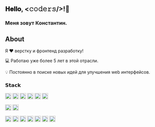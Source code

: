 ##  𝐇𝐞𝐥𝐥𝐨, <𝚌𝚘𝚍𝚎𝚛𝚜/>!👋 
### Меня зовут Константин.

## About
Я ❤️ верстку и фронтенд разработку!

💻 Работаю уже более 5 лет в этой отрасли.

💡 Постоянно в поиске новых идей для улучшения web интерфейсов.

### 𝗦𝘁𝗮𝗰𝗸

<img src="https://camo.githubusercontent.com/8e19f4b3092aafb4b873b0df8ce4beb898a0b267630961a392b2134affe0edef/68747470733a2f2f696d672e736869656c64732e696f2f62616467652f2d48544d4c352d2532334534344432373f7374796c653d666c61742d737175617265266c6f676f3d68746d6c35266c6f676f436f6c6f723d666666666666" alt="" height="20" width="auto" /> <img src="https://camo.githubusercontent.com/8cdedc6c3d0c6fade754f8114316c1bcb2361e1011a505309324f5ae4e703a7e/68747470733a2f2f696d672e736869656c64732e696f2f62616467652f2d435353332d2532333135373242363f7374796c653d666c61742d737175617265266c6f676f3d63737333" alt="" height="20" width="auto" /> <img src="https://camo.githubusercontent.com/8b9d11292db821387d2bd7c906565f575fd483d3a216c879e71a6b3f25db001b/68747470733a2f2f696d672e736869656c64732e696f2f62616467652f2d4a6176615363726970742d2532334637444631433f7374796c653d666c61742d737175617265266c6f676f3d6a617661736372697074266c6f676f436f6c6f723d303030303030266c6162656c436f6c6f723d25323346374446314326636f6c6f723d253233464643453541" alt="" height="20" width="auto" />
<img src="https://camo.githubusercontent.com/bd23728a12155fbd3a26349b45fc8ed5342d104428f9861d1faebc247a476cb0/68747470733a2f2f696d672e736869656c64732e696f2f62616467652f2d547970655363726970742d3030374143433f7374796c653d666c61742d737175617265266c6f676f3d74797065736372697074266c6f676f436f6c6f723d7768697465" height="20" width="auto" />
<img src="https://camo.githubusercontent.com/403c2de3972ae900f5c04588445da55d318e05a9b2a53536a8de1aa50dbff043/68747470733a2f2f696d672e736869656c64732e696f2f62616467652f2d5675652e6a732d2532333263336535303f7374796c653d666c61742d737175617265266c6f676f3d767565646f746a73" alt="" height="20" width="auto" />
<img src="https://camo.githubusercontent.com/2b372066acd3d711539b1c98639bc667f81d6afff56cffc3b7be30b84c55d559/68747470733a2f2f696d672e736869656c64732e696f2f62616467652f2d52656163742e6a732d2532333238324333343f7374796c653d666c61742d737175617265266c6f676f3d7265616374" alt="" height="20" width="auto" />

<img src="https://camo.githubusercontent.com/82c69a1934d7840ec9dfa61c6f4979335d2d8e80bec4e4a73a95232280c07f3e/68747470733a2f2f696d672e736869656c64732e696f2f62616467652f2d536173732d2532334343363639393f7374796c653d666c61742d737175617265266c6f676f3d73617373266c6f676f436f6c6f723d666666666666" alt="" height="20" width="auto" /> <img src="https://camo.githubusercontent.com/600f7c68931789d2b7ead87ef7b662ca162dc73b29211fe5dadf8937f30384b8/68747470733a2f2f696d672e736869656c64732e696f2f62616467652f2d5461696c77696e644353532d2532333161323032633f7374796c653d666c61742d737175617265266c6f676f3d7461696c77696e642d637373" alt="" height="20" width="auto" />

<img src="https://camo.githubusercontent.com/784d55e02eeccd6c779bd5b744a30939096f87f09d0219a5cc0d0bc6ddc28e47/68747470733a2f2f696d672e736869656c64732e696f2f62616467652f2d5765627061636b2d2532333243334134323f7374796c653d666c61742d737175617265266c6f676f3d7765627061636b" alt="" height="20" width="auto" /> <img src="https://camo.githubusercontent.com/06ac3fd76d1d800c1676de441a8f5947e1fa35b64d4e96a1e35294f7841597a8/68747470733a2f2f696d672e736869656c64732e696f2f62616467652f2d566974652d2532333634364346463f7374796c653d666c61742d737175617265266c6f676f3d76697465266c6f676f436f6c6f723d666666666666" alt="" height="20" width="auto" />
<img src="https://camo.githubusercontent.com/c327b285b82f919ca31e8d1b30400afa3ba20646f54827e891718a323f469b4b/68747470733a2f2f696d672e736869656c64732e696f2f62616467652f2d45534c696e742d2532333442333243333f7374796c653d666c61742d737175617265266c6f676f3d65736c696e74" alt="" height="20" width="auto" /> <img src="https://camo.githubusercontent.com/1abc8031d44c921d75a3a5d1088e125ccd41e18d93901202e8f41a0f0947687a/68747470733a2f2f696d672e736869656c64732e696f2f62616467652f2d50726574746965722d2532334637423933453f7374796c653d666c61742d737175617265266c6f676f3d7072657474696572266c6f676f436f6c6f723d666666666666" alt="" height="20" width="auto" /> <img src="https://camo.githubusercontent.com/d380552ff1399b0f2cc8692ced0c5a3a7366991402190821da64b71778dfc3dd/68747470733a2f2f696d672e736869656c64732e696f2f62616467652f2d4769742d2532334630353033323f7374796c653d666c61742d737175617265266c6f676f3d676974266c6f676f436f6c6f723d253233666666666666" alt="" height="20" width="auto" /> <img src="https://camo.githubusercontent.com/d2cd977b531091c90e9b71bcdbdf024e3e30f29364825eea4d0cdd13463b783c/68747470733a2f2f696d672e736869656c64732e696f2f62616467652f2d4769744c61622d4643413132313f7374796c653d666c61742d737175617265266c6f676f3d6769746c6162" alt="" height="20" width="auto" /> <img src="https://camo.githubusercontent.com/91031ca15414cacbe485cfff58c9962db068a04ae8c7d6f18b4f77e60827c292/68747470733a2f2f696d672e736869656c64732e696f2f62616467652f2d5653436f64652d2532333030374143433f7374796c653d666c61742d737175617265266c6f676f3d76697375616c2d73747564696f2d636f6465" alt="" height="20" width="auto" />

